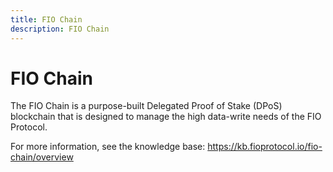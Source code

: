 ```yaml
---
title: FIO Chain
description: FIO Chain
---
```


# FIO Chain

The FIO Chain is a purpose-built Delegated Proof of Stake (DPoS) blockchain that is designed to manage the high data-write needs of the FIO Protocol.

For more information, see the knowledge base: https://kb.fioprotocol.io/fio-chain/overview
